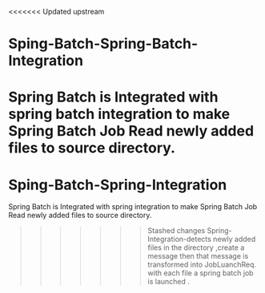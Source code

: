 <<<<<<< Updated upstream

# Sping-Batch-Spring-Batch-Integration
Spring Batch is Integrated with spring batch integration to make Spring Batch Job Read newly added files to source directory.
=======
# Sping-Batch-Spring-Integration
Spring Batch is Integrated with spring  integration to make Spring Batch Job Read newly added files to source directory.
>>>>>>> Stashed changes
Spring-Integration-detects newly added files in the directory ,create a message then that message is transformed into JobLuanchReq.
with each file a spring batch  job is launched .
